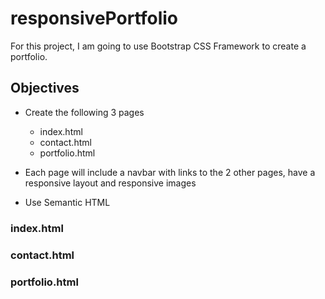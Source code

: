 # responsivePortfolio

For this project, I am going to use Bootstrap CSS Framework to create a portfolio. 

## Objectives
* Create the following 3 pages
    * index.html
    * contact.html
    * portfolio.html

* Each page will include a navbar with links to the 2 other pages, have a responsive layout and responsive images
* Use Semantic HTML


### index.html

### contact.html

### portfolio.html

